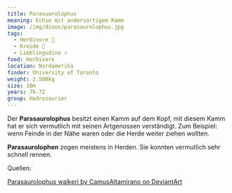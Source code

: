 ```yaml
---
title: Parasuarolophus
meaning: Echse mit andersartigem Kamm
image: /img/dinos/parasaurolophus.jpg
tags:
  - Herbivore 🌿
  - Kreide 🦴
  - Lieblingsdino ⭐
food: Herbivore
location: Nordamerika
finder: University of Toronto
weight: 2.500kg
size: 10m
years: 76-72
group: Hadrosaurier
---
```

Der **Parasaurolophus** besitzt einen Kamm auf dem Kopf, mit diesem Kamm hat er sich vermutlich mit seinen Artgenossen verständigt. Zum Beispiel: wenn Feinde in der Nähe waren oder die Herde weiter ziehen wollten.



 **Parasaurolophen** zogen meistens in Herden. Sie konnten vermutlich sehr schnell rennen. 



Quellen: 

[Parasaurolophus walkeri by CamusAltamirano on DeviantArt](https://www.deviantart.com/camusaltamirano/art/Parasaurolophus-walkeri-303527751)

